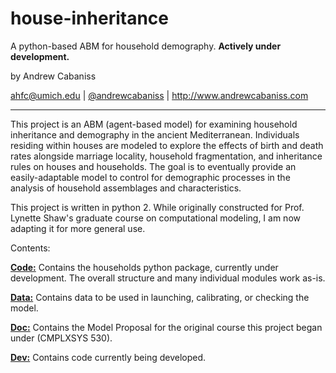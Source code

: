 # house-inheritance

A python-based ABM for household demography. __Actively under development.__

by Andrew Cabaniss

<ahfc@umich.edu> | [@andrewcabaniss](http://www.twitter.com/AndrewCabaniss) | <http://www.andrewcabaniss.com>

----------

This project is an ABM (agent-based model) for examining household inheritance and demography in the ancient Mediterranean. Individuals residing within houses are modeled to explore the effects of birth and death rates alongside marriage locality, household fragmentation, and inheritance rules on houses and households. The goal is to eventually provide an easily-adaptable model to control for demographic processes in the analysis of household assemblages and characteristics.

This project is written in python 2. While originally constructed for Prof. Lynette Shaw's graduate course on computational modeling, I am now adapting it for more general use. 

Contents:

[**Code:**](code/README.md) Contains the households python package, currently under development. The overall structure and many individual modules work as-is.

[**Data:**](data/demo/DemographyData.md) Contains data to be used in launching, calibrating, or checking the model.

[**Doc:**](doc/ModelProposal.md) Contains the Model Proposal for the original course this project began under (CMPLXSYS 530).

[**Dev:**](dev/README.md) Contains code currently being developed.
